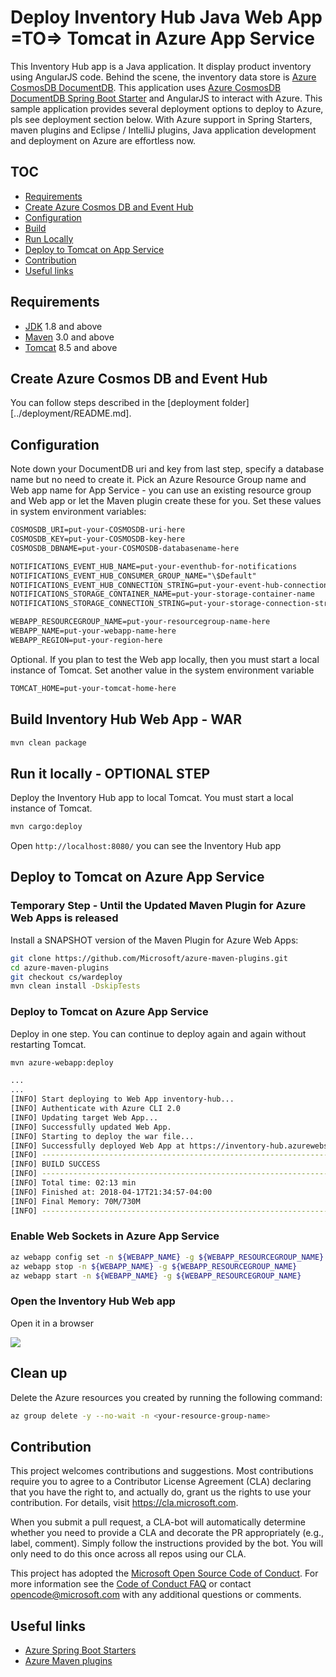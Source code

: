 # Deploy Inventory Hub Java Web App =TO=> Tomcat in Azure App Service

This Inventory Hub app is a Java application. It display product
inventory using AngularJS code. 
Behind the scene, the inventory data store 
is [Azure CosmosDB DocumentDB](https://docs.microsoft.com/en-us/azure/cosmos-db/documentdb-introduction). 
This application uses [Azure CosmosDB DocumentDB Spring Boot Starter](https://github.com/Microsoft/azure-spring-boot/tree/master/azure-starters/azure-documentdb-spring-boot-starter) 
and AngularJS to interact with Azure. This sample application 
provides several deployment options to deploy to Azure, pls 
see deployment section below. With Azure support in Spring 
Starters, maven plugins and Eclipse / IntelliJ plugins, 
Java application development and deployment on Azure
are effortless now.


## TOC

* [Requirements](#requirements)
* [Create Azure Cosmos DB and Event Hub](#create-azure-cosmos-db-and-event-hub)
* [Configuration](#configuration)
* [Build](#build-inventory-hub-web-app---war)
* [Run Locally](#run-it-locally---optional-step)
* [Deploy to Tomcat on App Service](#deploy-to-tomcat-on-azure-app-service)
* [Contribution](#contribution)
* [Useful links](#useful-links)

## Requirements

* [JDK](http://www.oracle.com/technetwork/java/javase/downloads/jdk8-downloads-2133151.html) 1.8 and above
* [Maven](https://maven.apache.org/) 3.0 and above
* [Tomcat](https://tomcat.apache.org/download-80.cgi) 8.5 and above

## Create Azure Cosmos DB and Event Hub

You can follow steps described in the [deployment folder][../deployment/README.md].

## Configuration

Note down your DocumentDB uri and key from last step, 
specify a database name but no need to create it. Pick an 
Azure Resource Group name and Web app name for App Service - 
you can use an existing resource group and Web 
app or let the Maven plugin create these for you. 
Set these values in system environment variables:

``` txt
COSMOSDB_URI=put-your-COSMOSDB-uri-here
COSMOSDB_KEY=put-your-COSMOSDB-key-here
COSMOSDB_DBNAME=put-your-COSMOSDB-databasename-here

NOTIFICATIONS_EVENT_HUB_NAME=put-your-eventhub-for-notifications
NOTIFICATIONS_EVENT_HUB_CONSUMER_GROUP_NAME="\$Default"
NOTIFICATIONS_EVENT_HUB_CONNECTION_STRING=put-your-event-hub-connection-string
NOTIFICATIONS_STORAGE_CONTAINER_NAME=put-your-storage-container-name
NOTIFICATIONS_STORAGE_CONNECTION_STRING=put-your-storage-connection-string

WEBAPP_RESOURCEGROUP_NAME=put-your-resourcegroup-name-here
WEBAPP_NAME=put-your-webapp-name-here
WEBAPP_REGION=put-your-region-here
```

Optional. If you plan to test the Web app locally, then 
you must start a local instance of Tomcat. Set another value in
the system environment variable

``` txt
TOMCAT_HOME=put-your-tomcat-home-here
```

## Build Inventory Hub Web App - WAR

```bash
mvn clean package
```

## Run it locally - OPTIONAL STEP

Deploy the Inventory Hub app to local Tomcat. You must start 
a local instance of Tomcat.

```bash
mvn cargo:deploy
```

Open `http://localhost:8080/` you can see the Inventory Hub app

## Deploy to Tomcat on Azure App Service

### Temporary Step - Until the Updated Maven Plugin for Azure Web Apps is released

Install a SNAPSHOT version of the Maven Plugin for Azure Web Apps:

```bash
git clone https://github.com/Microsoft/azure-maven-plugins.git
cd azure-maven-plugins
git checkout cs/wardeploy
mvn clean install -DskipTests
```
### Deploy to Tomcat on Azure App Service

Deploy in one step. You can continue to deploy again and 
again without restarting Tomcat.

```bash
mvn azure-webapp:deploy
```

```bash
...
...
[INFO] Start deploying to Web App inventory-hub...
[INFO] Authenticate with Azure CLI 2.0
[INFO] Updating target Web App...
[INFO] Successfully updated Web App.
[INFO] Starting to deploy the war file...
[INFO] Successfully deployed Web App at https://inventory-hub.azurewebsites.net
[INFO] ------------------------------------------------------------------------
[INFO] BUILD SUCCESS
[INFO] ------------------------------------------------------------------------
[INFO] Total time: 02:13 min
[INFO] Finished at: 2018-04-17T21:34:57-04:00
[INFO] Final Memory: 70M/730M
[INFO] ------------------------------------------------------------------------
```

### Enable Web Sockets in Azure App Service

```bash
az webapp config set -n ${WEBAPP_NAME} -g ${WEBAPP_RESOURCEGROUP_NAME} --web-sockets-enabled true
az webapp stop -n ${WEBAPP_NAME} -g ${WEBAPP_RESOURCEGROUP_NAME}
az webapp start -n ${WEBAPP_NAME} -g ${WEBAPP_RESOURCEGROUP_NAME}
```

### Open the Inventory Hub Web app

Open it in a browser

![](./media/inventory-hub-app.jpg)

## Clean up

Delete the Azure resources you created by running the following command:

```bash
az group delete -y --no-wait -n <your-resource-group-name>
```

## Contribution

This project welcomes contributions and suggestions.  Most contributions require you to agree to a
Contributor License Agreement (CLA) declaring that you have the right to, and actually do, grant us
the rights to use your contribution. For details, visit https://cla.microsoft.com.

When you submit a pull request, a CLA-bot will automatically determine whether you need to provide
a CLA and decorate the PR appropriately (e.g., label, comment). Simply follow the instructions
provided by the bot. You will only need to do this once across all repos using our CLA.

This project has adopted the [Microsoft Open Source Code of Conduct](https://opensource.microsoft.com/codeofconduct/).
For more information see the [Code of Conduct FAQ](https://opensource.microsoft.com/codeofconduct/faq/) or
contact [opencode@microsoft.com](mailto:opencode@microsoft.com) with any additional questions or comments.

## Useful links
- [Azure Spring Boot Starters](https://github.com/Microsoft/azure-spring-boot)
- [Azure Maven plugins](https://github.com/Microsoft/azure-maven-plugins)
